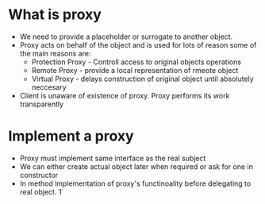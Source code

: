# What is proxy
- We need to provide a placeholder or surrogate to another object.
- Proxy acts on behalf of the object and is used for lots of reason some of the main reasons are:
  - Protection Proxy - Controll access to original objects operations
  - Remote Proxy - provide a local representation of rmeote object
  - Virtual Proxy - delays construction of original object until absolutely neccesary
- Client is unaware of existence of proxy. Proxy performs its work transparently


# Implement a proxy
- Proxy must implement same interface as the real subject
- We can either create actual object later when required or ask for one in constructor
- In method implementation of proxy's functinoality before delegating to real object.
1`